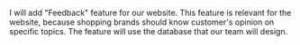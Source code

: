 I will add "Feedback" feature for our website. 
This feature is relevant for the website, because shopping brands should know customer's opinion on specific topics.
The feature will use the database that our team will design.